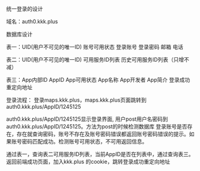 统一登录的设计


域名：auth0.kkk.plus


数据库设计

表一：UID(用户不可见的唯一ID)	账号可用状态	登录账号	登录密码	邮箱	电话

表二：UID(用户不可见的唯一ID)		可用服务ID列表	历史可用服务ID列表（只增不减）

表三：App内部ID		AppID		App可用状态		App名称	App开发者		App简介		登录成功重定向地址

登录流程：
登录maps.kkk.plus，maps.kkk.plus页面跳转到auth0.kkk.plus/AppID/1245125

auth0.kkk.plus/AppID/1245125显示登录界面, 用户post用户名密码到auth0.kkk.plus/AppID/1245125。方法为post的时候检测数据库 登录账号是否存在，存在就查询密码，账号不存在及账号密码错误都返回账号密码错误的提示。如果账号密码匹配成功。检测账号可用状态，不可用返回信息。

通过表一，查询表二可用服务ID列表，当前AppID是否在列表中，通过查询表三。返回前端成功页面，加入kkk.plus 的cookie，跳转登录成功重定向地址



